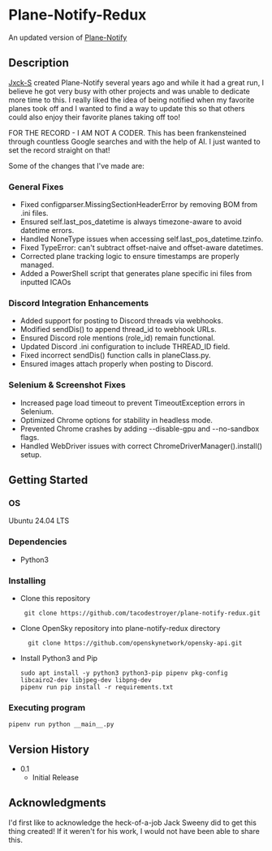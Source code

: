 # Plane-Notify-Redux

An updated version of [Plane-Notify](https://github.com/Jxck-S/plane-notify)

## Description

[Jxck-S](https://github.com/Jxck-S) created Plane-Notify several years ago and while it had a great run, I believe he got very busy with other projects and was unable to dedicate more time to this. I really liked the idea of being notified when my favorite planes took off and I wanted to find a way to update this so that others could also enjoy their favorite planes taking off too! 

FOR THE RECORD - I AM NOT A CODER. This has been frankensteined through countless Google searches and with the help of AI. I just wanted to set the record straight on that!

Some of the changes that I've made are:
### General Fixes
* Fixed configparser.MissingSectionHeaderError by removing BOM from .ini files.
* Ensured self.last_pos_datetime is always timezone-aware to avoid datetime errors.
* Handled NoneType issues when accessing self.last_pos_datetime.tzinfo.
* Fixed TypeError: can't subtract offset-naive and offset-aware datetimes.
* Corrected plane tracking logic to ensure timestamps are properly managed.
* Added a PowerShell script that generates plane specific ini files from inputted ICAOs
### Discord Integration Enhancements
* Added support for posting to Discord threads via webhooks.
* Modified sendDis() to append thread_id to webhook URLs.
* Ensured Discord role mentions (role_id) remain functional.
* Updated Discord .ini configuration to include THREAD_ID field.
* Fixed incorrect sendDis() function calls in planeClass.py.
* Ensured images attach properly when posting to Discord.
### Selenium & Screenshot Fixes
* Increased page load timeout to prevent TimeoutException errors in Selenium.
* Optimized Chrome options for stability in headless mode.
* Prevented Chrome crashes by adding --disable-gpu and --no-sandbox flags.
* Handled WebDriver issues with correct ChromeDriverManager().install() setup.

## Getting Started

### OS

Ubuntu 24.04 LTS

### Dependencies

* Python3

### Installing

* Clone this repository
  ```
   git clone https://github.com/tacodestroyer/plane-notify-redux.git
  ```
* Clone OpenSky repository into plane-notify-redux directory
  ```
    git clone https://github.com/openskynetwork/opensky-api.git
  ```
* Install Python3 and Pip
  ```
  sudo apt install -y python3 python3-pip pipenv pkg-config libcairo2-dev libjpeg-dev libpng-dev
  pipenv run pip install -r requirements.txt
  ```

### Executing program

```
pipenv run python __main__.py
```

## Version History

* 0.1
    * Initial Release

## Acknowledgments

I'd first like to acknowledge the heck-of-a-job Jack Sweeny did to get this thing created! If it weren't for his work, I would not have been able to share this. 